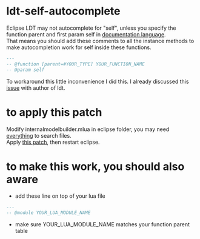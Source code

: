# ldt-self-autocomplete
Eclipse LDT may not autocomplete for "self", unless you specify the function parent and first param self in [documentation language](http://wiki.eclipse.org/LDT/User_Area/Documentation_Language).  
That means you should add these comments to all the instance methods to make autocompletion work for self inside these functions.
```lua
---
-- @function [parent=#YOUR_TYPE] YOUR_FUNCTION_NAME
-- @param self
```
To workaround this little inconvenience I did this.
I already discussed this [issue](https://www.eclipse.org/forums/index.php/t/1080353/) with author of ldt.   

# to apply this patch
Modify internalmodelbuilder.mlua in eclipse folder, you may need [everything](http://www.voidtools.com/) to search files.  
Apply [this patch](https://github.com/ps5mh/ldt-self-autocomplete/commit/be1966456469a94e6e72b941f3c7417a40468130), then restart eclipse.  

# to make this work, you should also aware
- add these line on top of your lua file
```lua
---
-- @module YOUR_LUA_MODULE_NAME
```
- make sure YOUR_LUA_MODULE_NAME matches your function parent table